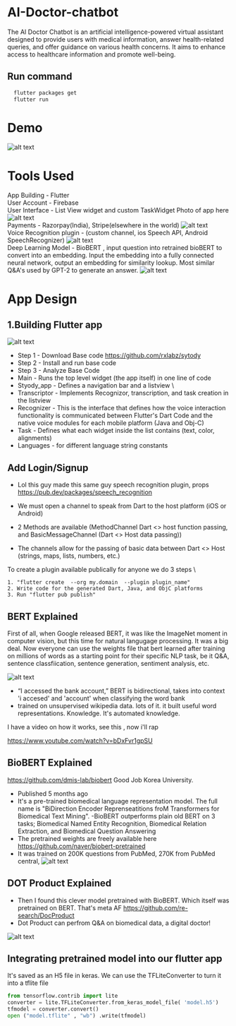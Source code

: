 
# AI-Doctor-chatbot

The AI Doctor Chatbot is an artificial intelligence-powered virtual assistant designed to provide users with medical information, answer health-related queries, and offer guidance on various health concerns. It aims to enhance access to healthcare information and promote well-being.

## Run command 

```bash
  flutter packages get
  flutter run   
```

# Demo

 ![alt text](https://i.imgur.com/KcI2plh.png) 

# Tools Used

App Building - Flutter \
User Account - Firebase \
User Interface - List View widget and custom TaskWidget Photo of app here ![alt text](https://i.stack.imgur.com/oKe8d.png) \
Payments - Razorpay(India), Stripe(elsewhere in the world) ![alt text](https://marketplace.appthemes.com/files/2017/05/app-razorpay-title-screenshot.png) \
Voice Recognition plugin - (custom channel, ios Speech API, Android SpeechRecognizer) ![alt text](https://i.stack.imgur.com/qAFtd.png) \
Deep Learning Model - BioBERT , input question into retrained bioBERT to convert into an embedding. Input the embedding into a fully connected neural network, output an embedding for similarity lookup. Most similar Q&A's used by GPT-2 to generate an answer. ![alt text](https://cdn-images-1.medium.com/max/1600/1*q2OjkfFaUb8L_g6K6PGlWQ.png) 


# App Design 

## 1.Building Flutter app

![alt text](https://www.cleveroad.com/images/article-previews/advantages-flutter.png)  


- Step 1 - Download Base code https://github.com/rxlabz/sytody 
- Step 2 -  Install and run base code 
- Step 3 - Analyze Base Code 
- Main -  Runs the top level widget (the app itself) in one line of code 
- Styody_app - Defines a navigation bar and a listview \
- Transcriptor - Implements Recognizor, transcription, and task creation in the listview 
- Recognizer - This is the interface that defines how the voice interaction functionality is communicated between Flutter's Dart Code and the native voice modules for each mobile platform (Java and Obj-C) 
- Task - Defines what each widget inside the list contains (text, color, alignments) 
- Languages - for different language string constants 

## Add Login/Signup

- Lol this guy made this same guy speech recognition plugin, props  https://pub.dev/packages/speech_recognition

- We must open a channel to speak from Dart to the host platform (iOS or Android)
- 2 Methods are available (MethodChannel Dart <> host function passing, and BasicMessageChannel (Dart <> Host data passing))
- The channels allow for the passing of basic data between Dart <> Host (strings, maps, lists, numbers, etc.)

To create a plugin available publically for anyone we do 3 steps \
 
    1. "flutter create  --org my.domain  --plugin plugin_name" 
    2. Write code for the generated Dart, Java, and ObjC platforms 
    3. Run "flutter pub publish"

## BERT Explained

First of all, when Google released BERT, it was like the ImageNet moment in computer vision, but this time for natural langugage processing. It was a big deal. Now everyone can use the weights file that bert learned after training on millions of words as a starting point for their specific NLP task, be it Q&A, sentence classfiication, sentence generation, sentiment analysis, etc. 

![alt text](https://cdn-images-1.medium.com/max/1600/0*bXDn2DeiusVVIv6S )

-  “I accessed the bank account,”  BERT is bidirectional, takes into context 'i accesed' and 'account' when classifying the word bank
- trained on unsupervised wikipedia data. lots of it. it built useful word representations. Knowledge. It's automated knowledge. 

I have a video on how it works, see this , now i'll rap

https://www.youtube.com/watch?v=bDxFvr1gpSU

## BioBERT Explained

https://github.com/dmis-lab/biobert Good Job Korea University. 


- Published 5 months ago
- It's a pre-trained biomedical language representation model. The full name is "BiDirection Encoder Reprenseatitions froM Transformers for Biomedical Text Mining". 
-BioBERT outperforms plain old BERT on 3 tasks; Biomedical Named Entity Recognition, Biomedical Relation Extraction, and Biomedical Question Answering
- The pretrained weights are freely available here https://github.com/naver/biobert-pretrained 
- It was trained on 200K questions from PubMed, 270K from PubMed central, 
![alt text](https://cdn-images-1.medium.com/max/1200/1*AP4lIEW-THPNJwj4gLKTlA.png)

## DOT Product Explained

- Then I found this clever model pretrained with BioBERT. Which itself was pretrained on BERT. That's meta AF https://github.com/re-search/DocProduct 
- Dot Product can perfrom Q&A on biomedical data, a digital doctor! 

![alt text](https://camo.githubusercontent.com/b9ce3382ce50b3cf59ffc061aa9b268bfe27182d/68747470733a2f2f692e696d6775722e636f6d2f777a57743033392e706e67)



## Integrating pretrained model into our flutter app

It's saved as an H5 file in keras. We can use the TFLiteConverter to turn it into a tflite file 


```python 
from tensorflow.contrib import lite
converter = lite.TFLiteConverter.from_keras_model_file( 'model.h5')
tfmodel = converter.convert()
open ("model.tflite" , "wb") .write(tfmodel)
```





